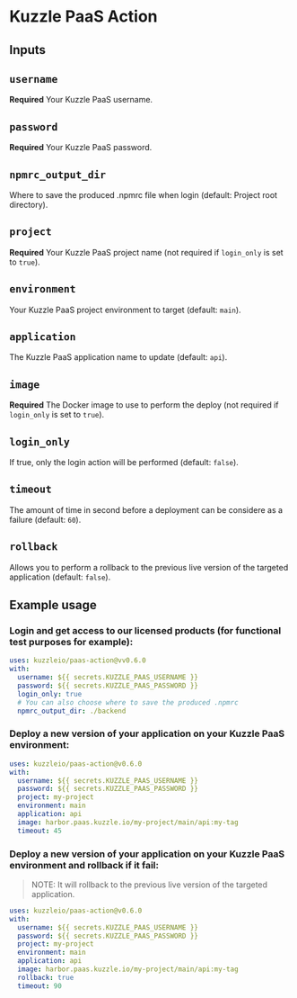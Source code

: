 # Kuzzle PaaS Action

## Inputs

## `username`

**Required** Your Kuzzle PaaS username.

## `password`

**Required** Your Kuzzle PaaS password.

## `npmrc_output_dir`

Where to save the produced .npmrc file when login (default: Project root directory).

## `project`

**Required** Your Kuzzle PaaS project name (not required if `login_only` is set to `true`).

## `environment`

Your Kuzzle PaaS project environment to target (default: `main`).

## `application`

The Kuzzle PaaS application name to update (default: `api`).

## `image`

**Required** The Docker image to use to perform the deploy (not required if `login_only` is set to `true`).

## `login_only`

If true, only the login action will be performed (default: `false`).

## `timeout`

The amount of time in second before a deployment can be considere as a failure (default: `60`).

## `rollback`

Allows you to perform a rollback to the previous live version of the targeted application (default: `false`).



## Example usage

### Login and get access to our licensed products (for functional test purposes for example):

```yaml
uses: kuzzleio/paas-action@vv0.6.0
with:
  username: ${{ secrets.KUZZLE_PAAS_USERNAME }}
  password: ${{ secrets.KUZZLE_PAAS_PASSWORD }}
  login_only: true
  # You can also choose where to save the produced .npmrc
  npmrc_output_dir: ./backend
```

### Deploy a new version of your application on your Kuzzle PaaS environment:

```yaml
uses: kuzzleio/paas-action@v0.6.0
with:
  username: ${{ secrets.KUZZLE_PAAS_USERNAME }}
  password: ${{ secrets.KUZZLE_PAAS_PASSWORD }}
  project: my-project
  environment: main
  application: api
  image: harbor.paas.kuzzle.io/my-project/main/api:my-tag
  timeout: 45 
```

### Deploy a new version of your application on your Kuzzle PaaS environment and rollback if it fail:

> NOTE: It will rollback to the previous live version of the targeted application.

```yaml
uses: kuzzleio/paas-action@v0.6.0
with:
  username: ${{ secrets.KUZZLE_PAAS_USERNAME }}
  password: ${{ secrets.KUZZLE_PAAS_PASSWORD }}
  project: my-project
  environment: main
  application: api
  image: harbor.paas.kuzzle.io/my-project/main/api:my-tag
  rollback: true
  timeout: 90
```
